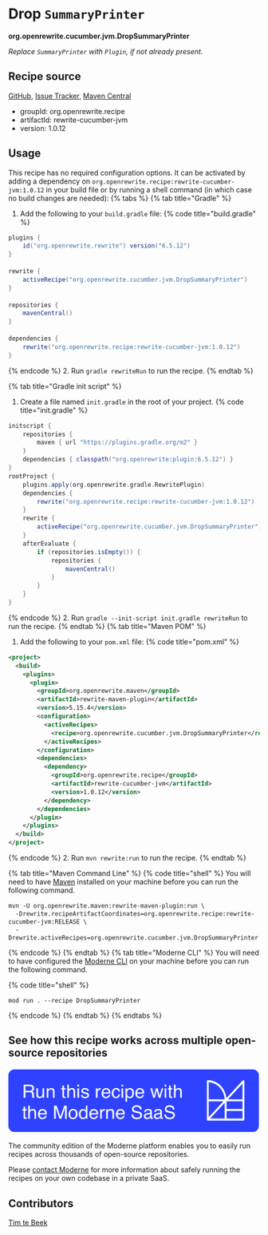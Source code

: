 # Drop `SummaryPrinter`

**org.openrewrite.cucumber.jvm.DropSummaryPrinter**

_Replace `SummaryPrinter` with `Plugin`, if not already present._

## Recipe source

[GitHub](https://github.com/openrewrite/rewrite-cucumber-jvm/blob/main/src/main/java/org/openrewrite/cucumber/jvm/DropSummaryPrinter.java), [Issue Tracker](https://github.com/openrewrite/rewrite-cucumber-jvm/issues), [Maven Central](https://central.sonatype.com/artifact/org.openrewrite.recipe/rewrite-cucumber-jvm/1.0.12/jar)

* groupId: org.openrewrite.recipe
* artifactId: rewrite-cucumber-jvm
* version: 1.0.12


## Usage

This recipe has no required configuration options. It can be activated by adding a dependency on `org.openrewrite.recipe:rewrite-cucumber-jvm:1.0.12` in your build file or by running a shell command (in which case no build changes are needed): 
{% tabs %}
{% tab title="Gradle" %}
1. Add the following to your `build.gradle` file:
{% code title="build.gradle" %}
```groovy
plugins {
    id("org.openrewrite.rewrite") version("6.5.12")
}

rewrite {
    activeRecipe("org.openrewrite.cucumber.jvm.DropSummaryPrinter")
}

repositories {
    mavenCentral()
}

dependencies {
    rewrite("org.openrewrite.recipe:rewrite-cucumber-jvm:1.0.12")
}
```
{% endcode %}
2. Run `gradle rewriteRun` to run the recipe.
{% endtab %}

{% tab title="Gradle init script" %}
1. Create a file named `init.gradle` in the root of your project.
{% code title="init.gradle" %}
```groovy
initscript {
    repositories {
        maven { url "https://plugins.gradle.org/m2" }
    }
    dependencies { classpath("org.openrewrite:plugin:6.5.12") }
}
rootProject {
    plugins.apply(org.openrewrite.gradle.RewritePlugin)
    dependencies {
        rewrite("org.openrewrite.recipe:rewrite-cucumber-jvm:1.0.12")
    }
    rewrite {
        activeRecipe("org.openrewrite.cucumber.jvm.DropSummaryPrinter")
    }
    afterEvaluate {
        if (repositories.isEmpty()) {
            repositories {
                mavenCentral()
            }
        }
    }
}
```
{% endcode %}
2. Run `gradle --init-script init.gradle rewriteRun` to run the recipe.
{% endtab %}
{% tab title="Maven POM" %}
1. Add the following to your `pom.xml` file:
{% code title="pom.xml" %}
```xml
<project>
  <build>
    <plugins>
      <plugin>
        <groupId>org.openrewrite.maven</groupId>
        <artifactId>rewrite-maven-plugin</artifactId>
        <version>5.15.4</version>
        <configuration>
          <activeRecipes>
            <recipe>org.openrewrite.cucumber.jvm.DropSummaryPrinter</recipe>
          </activeRecipes>
        </configuration>
        <dependencies>
          <dependency>
            <groupId>org.openrewrite.recipe</groupId>
            <artifactId>rewrite-cucumber-jvm</artifactId>
            <version>1.0.12</version>
          </dependency>
        </dependencies>
      </plugin>
    </plugins>
  </build>
</project>
```
{% endcode %}
2. Run `mvn rewrite:run` to run the recipe.
{% endtab %}

{% tab title="Maven Command Line" %}
{% code title="shell" %}
You will need to have [Maven](https://maven.apache.org/download.cgi) installed on your machine before you can run the following command.

```shell
mvn -U org.openrewrite.maven:rewrite-maven-plugin:run \
  -Drewrite.recipeArtifactCoordinates=org.openrewrite.recipe:rewrite-cucumber-jvm:RELEASE \
  -Drewrite.activeRecipes=org.openrewrite.cucumber.jvm.DropSummaryPrinter
```
{% endcode %}
{% endtab %}
{% tab title="Moderne CLI" %}
You will need to have configured the [Moderne CLI](https://docs.moderne.io/moderne-cli/cli-intro) on your machine before you can run the following command.

{% code title="shell" %}
```shell
mod run . --recipe DropSummaryPrinter
```
{% endcode %}
{% endtab %}
{% endtabs %}

## See how this recipe works across multiple open-source repositories

[![Moderne Link Image](/.gitbook/assets/ModerneRecipeButton.png)](https://app.moderne.io/recipes/org.openrewrite.cucumber.jvm.DropSummaryPrinter)

The community edition of the Moderne platform enables you to easily run recipes across thousands of open-source repositories.

Please [contact Moderne](https://moderne.io/product) for more information about safely running the recipes on your own codebase in a private SaaS.

## Contributors
[Tim te Beek](mailto:tim@moderne.io)
